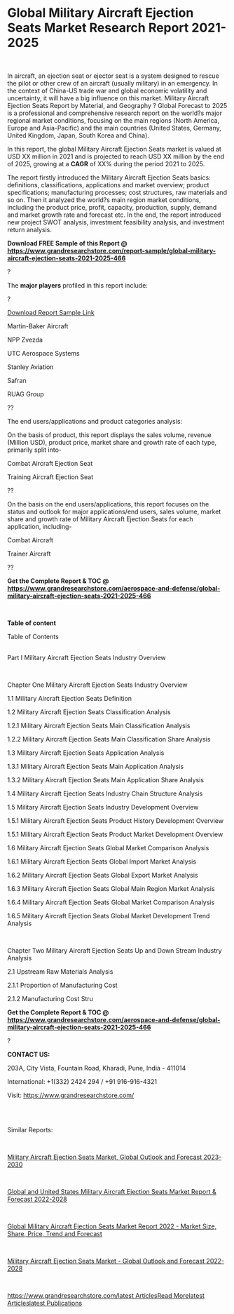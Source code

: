 <h1>Global Military Aircraft Ejection Seats Market Research Report 2021-2025</h1><br/><p>In aircraft, an ejection seat or ejector seat is a system designed to rescue the pilot or other crew of an aircraft (usually military) in an emergency. In the context of China-US trade war and global economic volatility and uncertainty, it will have a big influence on this market. Military Aircraft Ejection Seats Report by Material, and Geography ? Global Forecast to 2025 is a professional and comprehensive research report on the world?s major regional market conditions, focusing on the main regions (North America, Europe and Asia-Pacific) and the main countries (United States, Germany, United Kingdom, Japan, South Korea and China).</p>
 
 
 
 <p>In this report, the global Military Aircraft Ejection Seats market is valued at USD XX million in 2021 and is projected to reach USD XX million by the end of 2025, growing at a <strong>CAGR</strong> of XX% during the period 2021 to 2025.</p>
 
 
 
 <p>The report firstly introduced the Military Aircraft Ejection Seats basics: definitions, classifications, applications and market overview; product specifications; manufacturing processes; cost structures, raw materials and so on. Then it analyzed the world?s main region market conditions, including the product price, profit, capacity, production, supply, demand and market growth rate and forecast etc. In the end, the report introduced new project SWOT analysis, investment feasibility analysis, and investment return analysis.</p>
 
 
 
 <div><b>Download FREE Sample of this Report @ <a href="https://www.grandresearchstore.com/report-sample/global-military-aircraft-ejection-seats-2021-2025-466">https://www.grandresearchstore.com/report-sample/global-military-aircraft-ejection-seats-2021-2025-466</a></b></div>
 
 
 
 <p>? </p>
 
 
 
 <p>The <strong>major players</strong> profiled in this report include:</p>
 
 
 
 <p>? </p>
 
 
 
 <p><a href="https://www.grandresearchstore.com/mr-admin/report-sample/global-military-aircraft-ejection-seats-2021-2025-466">Download Report Sample Link</a></p>
 
 
 
 <p>Martin-Baker Aircraft</p>
 
 
 
 <p>NPP Zvezda</p>
 
 
 
 <p>UTC Aerospace Systems</p>
 
 
 
 <p>Stanley Aviation</p>
 
 
 
 <p>Safran</p>
 
 
 
 <p>RUAG Group</p>
 
 
 
 <p>??</p>
 
 
 
 <p>The end users/applications and product categories analysis:</p>
 
 
 
 <p>On the basis of product, this report displays the sales volume, revenue (Million USD), product price, market share and growth rate of each type, primarily split into-</p>
 
 
 
 <p>Combat Aircraft Ejection Seat</p>
 
 
 
 <p>Training Aircraft Ejection Seat</p>
 
 
 
 <p>??</p>
 
 
 
 <p>On the basis on the end users/applications, this report focuses on the status and outlook for major applications/end users, sales volume, market share and growth rate of Military Aircraft Ejection Seats for each application, including-</p>
 
 
 
 <p>Combat Aircraft</p>
 
 
 
 <p>Trainer Aircraft</p>
 
 
 
 <p>??</p>
 
 
 
 <div><b>Get the Complete Report & TOC @ <a href="https://www.grandresearchstore.com/aerospace-and-defense/global-military-aircraft-ejection-seats-2021-2025-466">https://www.grandresearchstore.com/aerospace-and-defense/global-military-aircraft-ejection-seats-2021-2025-466</a></b></div>
 
 
 
 <p><br />
 
 <b>Table of content</b></p>
 
 
 
 <p>Table of Contents<br />
 
 <br />
 
 Part I Military Aircraft Ejection Seats Industry Overview<br />
 
 <br />
 
 Chapter One Military Aircraft Ejection Seats Industry Overview<br />
 
 1.1 Military Aircraft Ejection Seats Definition<br />
 
 1.2 Military Aircraft Ejection Seats Classification Analysis<br />
 
 1.2.1 Military Aircraft Ejection Seats Main Classification Analysis<br />
 
 1.2.2 Military Aircraft Ejection Seats Main Classification Share Analysis<br />
 
 1.3 Military Aircraft Ejection Seats Application Analysis<br />
 
 1.3.1 Military Aircraft Ejection Seats Main Application Analysis<br />
 
 1.3.2 Military Aircraft Ejection Seats Main Application Share Analysis<br />
 
 1.4 Military Aircraft Ejection Seats Industry Chain Structure Analysis<br />
 
 1.5 Military Aircraft Ejection Seats Industry Development Overview<br />
 
 1.5.1 Military Aircraft Ejection Seats Product History Development Overview<br />
 
 1.5.1 Military Aircraft Ejection Seats Product Market Development Overview<br />
 
 1.6 Military Aircraft Ejection Seats Global Market Comparison Analysis<br />
 
 1.6.1 Military Aircraft Ejection Seats Global Import Market Analysis<br />
 
 1.6.2 Military Aircraft Ejection Seats Global Export Market Analysis<br />
 
 1.6.3 Military Aircraft Ejection Seats Global Main Region Market Analysis<br />
 
 1.6.4 Military Aircraft Ejection Seats Global Market Comparison Analysis<br />
 
 1.6.5 Military Aircraft Ejection Seats Global Market Development Trend Analysis<br />
 
 <br />
 
 Chapter Two Military Aircraft Ejection Seats Up and Down Stream Industry Analysis<br />
 
 2.1 Upstream Raw Materials Analysis<br />
 
 2.1.1 Proportion of Manufacturing Cost<br />
 
 2.1.2 Manufacturing Cost Stru</p>
 
 
 
 <div><b>Get the Complete Report & TOC @ <a href="https://www.grandresearchstore.com/aerospace-and-defense/global-military-aircraft-ejection-seats-2021-2025-466">https://www.grandresearchstore.com/aerospace-and-defense/global-military-aircraft-ejection-seats-2021-2025-466</a></b></div>
 
 
 
 <p>? </p>
 
 
 
 <p><b>CONTACT US:</b><br />
 
 203A, City Vista, Fountain Road, Kharadi, Pune, India - 411014<br />
 
 International: +1(332) 2424 294 / +91 916-916-4321<br />
 
 Visit: <a href="https://www.grandresearchstore.com/">https://www.grandresearchstore.com/</a><br />
 
 <br />
 
 <br />
 
 Similar Reports:<br />
 
 <br />
 
 <a href="https://www.grandresearchstore.com/machines/global-military-aircraft-ejection-seats-forecast-2023-2030-454">Military Aircraft Ejection Seats Market, Global Outlook and Forecast 2023-2030</a><br />
 
 <br />
 
 <a href="https://www.grandresearchstore.com/machines/global-united-states-military-aircraft-ejection-seats-2022-2028-388">Global and United States Military Aircraft Ejection Seats Market Report & Forecast 2022-2028</a><br />
 
 <br />
 
 <a href="https://www.grandresearchstore.com/machines/global-military-aircraft-ejection-seats-2022-852">Global Military Aircraft Ejection Seats Market Report 2022 - Market Size, Share, Price, Trend and Forecast</a><br />
 
 <br />
 
 <a href="https://www.grandresearchstore.com/machines/global-military-aircraft-ejection-seats-2022-2028-924">Military Aircraft Ejection Seats Market - Global Outlook and Forecast 2022-2028</a><br />
 
 <br />
 
 <a href="https://gyeongbokgung.com">https://www.grandresearchstore.com/</a><a href="https://hallyeomaritime.com">latest Articles</a><a href="https://jingwansa.com">Read More</a><a href="https://nguoiviet.jp/">latest Articles</a><a href="https://www.intelmarketresearch.com/">latest Publications</a></p>